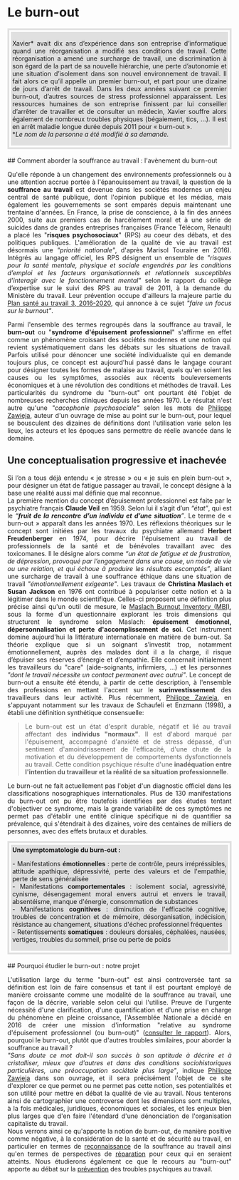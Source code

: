 # Le burn-out

<div style="padding:4px; border:4px solid #e0e0e0;">
<div style="padding:3px; background-color:#e0e0e0;">

<p align="justify">
Xavier* avait dix ans d’expérience dans son entreprise d’informatique quand une réorganisation a modifié ses conditions de travail. Cette réorganisation a amené une surcharge de travail, une discrimination à son égard de la part de sa nouvelle hiérarchie, une perte d’autonomie et une situation d’isolement dans son nouvel environnement de travail. Il fait alors ce qu’il appelle un premier burn-out, et part pour une dizaine de jours d’arrêt de travail. Dans les deux années suivant ce premier burn-out, d’autres sources de stress professionnel apparaissent. Les ressources humaines de son entreprise finissent par lui conseiller d’arrêter de travailler et de consulter un médecin, Xavier souffre alors également de nombreux troubles physiques (bégaiement, tics, …). Il est en arrêt maladie longue durée depuis 2011 pour « burn-out ».<br> 
*<i>Le nom de la personne a été modifié à sa demande.</i> </p> 
</div> 
</div>
<br> 
## Comment aborder la souffrance au travail : l'avènement du burn-out  
<p align="justify">Qu'elle réponde à un changement des environnements professionnels ou à une attention accrue portée à l'épanouissement au travail, la question de la <strong>souffrance au travail</strong> est devenue dans les sociétés modernes un enjeu central de santé publique, dont l'opinion publique et les médias, mais également les gouvernements se sont emparés depuis maintenant une trentaine d'années. En France, la prise de conscience, à la fin des années 2000, suite aux premiers cas de harcèlement moral et à une série de suicides dans de grandes entreprises françaises (France Télécom, Renault) a placé les "<strong>risques psychosociaux</strong>" (RPS) au coeur des débats, et des politiques publiques. L'amélioration de la qualité de vie au travail est désormais une <i>"priorité nationale"</i>, d'après Marisol Touraine en 2016). Intégrés au langage officiel, les RPS désignent un ensemble de <i>"risques pour la santé mentale, physique et sociale engendrés par les conditions d’emploi et les facteurs organisationnels et relationnels susceptibles d’interagir avec le fonctionnement mental"</i> selon le rapport du collège d’expertise sur le suivi des RPS au travail de 2011, à la demande du Ministère du travail. Leur prévention occupe d'ailleurs la majeure partie du <a href="http://travail-emploi.gouv.fr/IMG/pdf/pst3.pdf" target="_blank">Plan santé au travail 3, 2016-2020</a>, qui annonce à ce sujet <i>"faire un focus sur le burnout"</i>. </p>

<p align="justify">Parmi l'ensemble des termes regroupés dans la souffrance au travail, le <strong>burn-out</strong> ou "<strong>syndrome d'épuisement professionnel</strong>" s'affirme en effet comme un phénomène croissant des sociétés modernes et une notion qui revient systématiquement dans les débats sur les situations de travail. Parfois utilisé pour dénoncer une société individualiste qui en demande toujours plus, ce concept est aujourd'hui passé dans le langage courant pour désigner toutes les formes de malaise au travail, quels qu'en soient les causes ou les symptômes, associés aux récents bouleversements économiques et à une révolution des conditions et méthodes de travail. Les particularités du syndrome du "burn-out" ont pourtant été l'objet de nombreuses recherches cliniques depuis les années 1970. Le résultat n'est autre qu'une <i>"cacophonie psychosociale"</i> selon les mots de <a href="https://controverses.github.io/burn-out/acteurs#philippe-zawieja" target="_blank">Philippe Zawieja</a>, auteur d'un ouvrage de mise au point sur le burn-out, pour lequel se bousculent des dizaines de définitions dont l'utilisation varie selon les lieux, les acteurs et les époques sans permettre de réelle avancée dans le domaine.</p> 


## Une conceptualisation progressive et inachevée  
<p align="justify">Si l’on a tous déjà entendu « je stresse » ou « je suis en plein burn-out », pour désigner un état de fatigue passager au travail, le concept désigne à la base une réalité aussi mal définie que mal reconnue.<br>
La première mention du concept d’épuisement professionnel est faite par le psychiatre français <strong>Claude Veil</strong> en 1959. Selon lui il s’agit d’un <i>“état”</i>, qui est le <i>“<strong>fruit de la rencontre d’un individu et d’une situation</strong>”</i>. Le terme de « burn-out » apparaît dans les années 1970. Les réflexions théoriques sur le concept sont initiées par les travaux du psychiatre allemand <strong>Herbert Freudenberger</strong> en 1974, pour décrire l'épuisement au travail de professionnels de la santé et de bénévoles travaillant avec des toxicomanes. Il le désigne alors comme <i>“un état de fatigue et de frustration, de dépression, provoqué par l’engagement dans une cause, un mode de vie ou une relation, et qui échoue à produire les résultats escomptés”</i>, alliant une surcharge de travail à une souffrance éthique dans une situation de travail <i>"émotionnellement exigeante"</i>. Les travaux de <strong>Christina Maslach et Susan Jackson</strong> en 1976 ont contribué à populariser cette notion et à la légitimer dans le monde scientifique. Celles-ci proposent une définition plus précise ainsi qu'un outil de mesure, le <A HREF="Maslach Burnout Inventory.pdf" target="_blank">Maslach Burnout Inventory (MBI)</A>, sous la forme d'un questionnaire explorant les trois dimensions qui structurent le syndrome selon Maslach: <strong>épuisement émotionnel, dépersonnalisation et perte d'accomplissement de soi</strong>. Cet instrument domine aujourd'hui la littérature internationale en matière de burn-out. Sa théorie explique que si un soignant s’investit trop, notamment émotionnellement, auprès des malades dont il a la charge, il risque d’épuiser ses réserves d’énergie et d’empathie. Elle concernait initialement les travailleurs du "care" (aide-soignants, infirmiers, ...) et les personnes <i>"dont le travail nécessite un contact permanent avec autrui"</i>. Le concept de burn-out a ensuite été étendu, à partir de cette description, à l'ensemble des professions en mettant l'accent sur le <strong>surinvestissement</strong> des travailleurs dans leur activité. Plus récemment, <a href="https://controverses.github.io/burn-out/acteurs#philippe-zawieja" target="_blank">Philippe Zawieja</a>, en s'appuyant notamment sur les travaux de Schaufeli et Enzmann (1998), a établi une définition synthétique consensuelle:</p>  


><p align="justify">Le burn-out est un état d'esprit durable, négatif et lié au travail affectant des <strong>individus "normaux"</strong>. Il est d'abord marqué par l'épuisement, accompagné d'anxiété et de stress dépassé, d'un sentiment d'amoindrissement de l'efficacité, d'une chute de la motivation et du développement de comportements dysfonctionnels au travail. Cette condition psychique résulte d'une <strong>inadéquation entre l'intention du travailleur et la réalité de sa situation professionnelle</strong>.</p>  

<p align="justify">Le burn-out ne fait actuellement pas l'objet d'un diagnostic officiel dans les classifications nosographiques internationales. Plus de 130 manifestations du burn-out ont pu être toutefois identifiées par des études tentant d'objectiver ce syndrome, mais la grande variabilité de ces symptômes ne permet pas d'établir une entité clinique spécifique ni de quantifier sa prévalence, qui s'étendrait à des dizaines, voire des centaines de milliers de personnes, avec des effets brutaux et durables. 
</p>

<div style="padding:4px; border:4px solid #e0e0e0;">
<div style="padding:3px; background-color:#e0e0e0;">
<strong>Une symptomatologie du burn-out :</strong><br>  
<p align="justify">- Manifestations <strong>émotionnelles</strong>  : perte de contrôle, peurs irrépréssibles, attitude apathique, dépressivité, perte des valeurs et de l'empathie, perte de sens généralisée  <br>
- Manifestations <strong>comportementales</strong>  : isolement social, agressivité, cynisme, désengagement moral envers autrui et envers le travail, absentéisme, manque d'énergie, consommation de substances  <br>
- Manifestations <strong>cognitives</strong>  : diminution de l'efficacité cognitive, troubles de concentration et de mémoire, désorganisation, indécision, résistance au changement, situations d'échec professionnel fréquentes  <br>
- Retentissements <strong>somatiques</strong>  : douleurs dorsales, céphalées, nausées, vertiges, troubles du sommeil, prise ou perte de poids</p>
</div>
</div>

<br>
## Pourquoi étudier le burn-out : notre projet  
<p align="justify">L'utilisation large du terme "burn-out" est ainsi controversée tant sa définition est loin de faire consensus et tant il est pourtant employé de manière croissante comme une modalité de la souffrance au travail, une façon de la décrire, variable selon celui qui l'utilise. Preuve de l'urgente nécessité d'une clarification, d'une quantification et d'une prise en charge du phénomène en pleine croissance, l'Assemblée Nationale a décidé en 2016 de créer une mission d'information "relative au syndrome d'épuisement professionnel (ou burn-out)" (<a href="http://www.assemblee-nationale.fr/14/rap-info/i4487.asp" target="_blank">consulter le rapport</a>). Alors, pourquoi le burn-out, plutôt que d'autres troubles similaires, pour aborder la souffrance au travail ?  <br>
<i>"Sans doute ce mot doit-il son succès à son aptitude à décrire et à cristalliser, mieux que d'autres et dans des conditions sociohistoriques particulières, une préoccupation sociétale plus large"</i>, indique <a href="https://controverses.github.io/burn-out/acteurs#philippe-zawieja" target="_blank">Philippe Zawieja</a> dans son ouvrage, et il sera précisément l'objet de ce site d'explorer ce que permet ou ne permet pas cette notion, ses potentialités et son utilité pour mettre en débat la qualité de vie au travail. Nous tenterons ainsi de cartographier une controverse dont les dimensions sont multiples, à la fois médicales, juridiques, économiques et sociales, et les enjeux bien plus larges que d'en faire l'étendard d'une dénonciation de l'organisation capitaliste du travail. <br> 
Nous verrons ainsi ce qu'apporte la notion de burn-out, de manière positive comme négative, à la considération de la santé et de sécurité au travail, en particulier en termes de <a href="https://controverses.github.io/burn-out/reconnaitre">reconnaissance</a> de la souffrance au travail ainsi qu'en termes de perspectives de <a href="https://controverses.github.io/burn-out/reparer">réparation</a> pour ceux qui en seraient atteints. Nous étudierons également ce que le recours au "burn-out" apporte au débat sur la <a href="https://controverses.github.io/burn-out/prevenir">prévention</a> des troubles psychiques au travail. </p>




